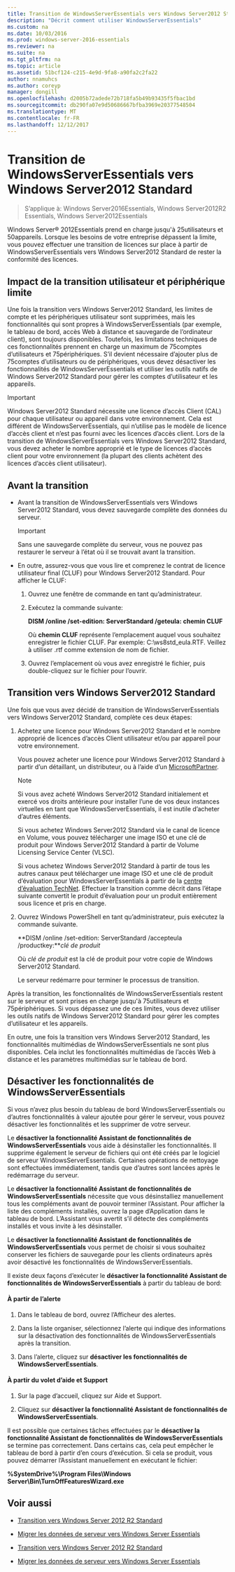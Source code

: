 ```yaml
---
title: Transition de WindowsServerEssentials vers Windows Server2012 Standard
description: "Décrit comment utiliser WindowsServerEssentials"
ms.custom: na
ms.date: 10/03/2016
ms.prod: windows-server-2016-essentials
ms.reviewer: na
ms.suite: na
ms.tgt_pltfrm: na
ms.topic: article
ms.assetid: 51bcf124-c215-4e9d-9fa8-a90fa2c2fa22
author: nnamuhcs
ms.author: coreyp
manager: dongill
ms.openlocfilehash: d2005b72adede72b718fa5b49b93435f5fbac1bd
ms.sourcegitcommit: db290fa07e9d50686667bfba3969e20377548504
ms.translationtype: MT
ms.contentlocale: fr-FR
ms.lasthandoff: 12/12/2017
---
```

# <a name="transition-from-windows-server-essentials-to-windows-server-2012-standard"></a>Transition de WindowsServerEssentials vers Windows Server2012 Standard

>S’applique à: Windows Server2016Essentials, Windows Server2012R2 Essentials, Windows Server2012Essentials

 Windows Server® 2012Essentials prend en charge jusqu'à 25utilisateurs et 50appareils. Lorsque les besoins de votre entreprise dépassent la limite, vous pouvez effectuer une transition de licences sur place à partir de WindowsServerEssentials vers Windows Server2012 Standard de rester la conformité des licences.  
  
## <a name="how-the-transition-affects-user-and-device-limits"></a>Impact de la transition utilisateur et périphérique limite  
 Une fois la transition vers Windows Server2012 Standard, les limites de compte et les périphériques utilisateur sont supprimées, mais les fonctionnalités qui sont propres à WindowsServerEssentials (par exemple, le tableau de bord, accès Web à distance et sauvegarde de l’ordinateur client), sont toujours disponibles. Toutefois, les limitations techniques de ces fonctionnalités prennent en charge un maximum de 75comptes d’utilisateurs et 75périphériques. S’il devient nécessaire d’ajouter plus de 75comptes d’utilisateurs ou de périphériques, vous devez désactiver les fonctionnalités de WindowsServerEssentials et utiliser les outils natifs de Windows Server2012 Standard pour gérer les comptes d’utilisateur et les appareils.  
  
> [!IMPORTANT]
>   Windows Server2012 Standard nécessite une licence d’accès Client (CAL) pour chaque utilisateur ou appareil dans votre environnement. Cela est différent de WindowsServerEssentials, qui n’utilise pas le modèle de licence d’accès client et n’est pas fourni avec les licences d’accès client.  Lors de la transition de WindowsServerEssentials vers Windows Server2012 Standard, vous devez acheter le nombre approprié et le type de licences d’accès client pour votre environnement (la plupart des clients achètent des licences d’accès client utilisateur).  
  
## <a name="before-the-transition"></a>Avant la transition  
  
-   Avant la transition de WindowsServerEssentials vers Windows Server2012 Standard, vous devez sauvegarde complète des données du serveur.  
  
    > [!IMPORTANT]
    >  Sans une sauvegarde complète du serveur, vous ne pouvez pas restaurer le serveur à l’état où il se trouvait avant la transition.  
  
-   En outre, assurez-vous que vous lire et comprenez le contrat de licence utilisateur final (CLUF) pour Windows Server2012 Standard. Pour afficher le CLUF:  
  
    1.  Ouvrez une fenêtre de commande en tant qu’administrateur.  
  
    2.  Exécutez la commande suivante:  
  
         **DISM /online /set-edition: ServerStandard /geteula: chemin CLUF**  
  
         Où **chemin CLUF** représente l’emplacement auquel vous souhaitez enregistrer le fichier CLUF. Par exemple: C:\ws8std_eula.RTF.  Veillez à utiliser .rtf comme extension de nom de fichier.  
  
    3.  Ouvrez l’emplacement où vous avez enregistré le fichier, puis double-cliquez sur le fichier pour l’ouvrir.  
  
## <a name="transition-to--windows-server-2012-standard"></a>Transition vers Windows Server2012 Standard  
 Une fois que vous avez décidé de transition de WindowsServerEssentials vers Windows Server2012 Standard, complète ces deux étapes:  
  
1.  Achetez une licence pour Windows Server2012 Standard et le nombre approprié de licences d’accès Client utilisateur et/ou par appareil pour votre environnement.  
  
     Vous pouvez acheter une licence pour Windows Server2012 Standard à partir d’un détaillant, un distributeur, ou à l’aide d’un [MicrosoftPartner](https://pinpoint.microsoft.com/SelectCulture.aspx).  
  
    > [!NOTE]
    >  Si vous avez acheté Windows Server2012 Standard initialement et exercé vos droits antérieure pour installer l’une de vos deux instances virtuelles en tant que WindowsServerEssentials, il est inutile d’acheter d’autres éléments.  
    >   
    >  Si vous achetez Windows Server2012 Standard via le canal de licence en Volume, vous pouvez télécharger une image ISO et une clé de produit pour Windows Server2012 Standard à partir de Volume Licensing Service Center (VLSC).  
    >   
    >  Si vous achetez Windows Server2012 Standard à partir de tous les autres canaux peut télécharger une image ISO et une clé de produit d’évaluation pour WindowsServerEssentials à partir de la [centre d’évaluation TechNet](https://technet.microsoft.com/evalcenter/jj659306.aspx). Effectuer la transition comme décrit dans l’étape suivante convertit le produit d’évaluation pour un produit entièrement sous licence et pris en charge.  
  
2.  Ouvrez Windows PowerShell en tant qu’administrateur, puis exécutez la commande suivante.  
  
     **DISM /online /set-edition: ServerStandard /accepteula /productkey:***clé de produit*  
  
     Où *clé de produit* est la clé de produit pour votre copie de Windows Server2012 Standard.  
  
     Le serveur redémarre pour terminer le processus de transition.  
  
 Après la transition, les fonctionnalités de WindowsServerEssentials restent sur le serveur et sont prises en charge jusqu'à 75utilisateurs et 75périphériques. Si vous dépassez une de ces limites, vous devez utiliser les outils natifs de Windows Server2012 Standard pour gérer les comptes d’utilisateur et les appareils.  
  
 En outre, une fois la transition vers Windows Server2012 Standard, les fonctionnalités multimédias de WindowsServerEssentials ne sont plus disponibles. Cela inclut les fonctionnalités multimédias de l’accès Web à distance et les paramètres multimédias sur le tableau de bord.  
  
## <a name="turn-off--windows-server-essentials-features"></a>Désactiver les fonctionnalités de WindowsServerEssentials  
 Si vous n’avez plus besoin du tableau de bord WindowsServerEssentials ou d’autres fonctionnalités à valeur ajoutée pour gérer le serveur, vous pouvez désactiver les fonctionnalités et les supprimer de votre serveur.  
  
 Le **désactiver la fonctionnalité Assistant de fonctionnalités de WindowsServerEssentials** vous aide à désinstaller les fonctionnalités. Il supprime également le serveur de fichiers qui ont été créés par le logiciel de serveur WindowsServerEssentials.  Certaines opérations de nettoyage sont effectuées immédiatement, tandis que d’autres sont lancées après le redémarrage du serveur.  
  
 Le **désactiver la fonctionnalité Assistant de fonctionnalités de WindowsServerEssentials** nécessite que vous désinstalliez manuellement tous les compléments avant de pouvoir terminer l’Assistant. Pour afficher la liste des compléments installés, ouvrez la page d’Application dans le tableau de bord. L’Assistant vous avertit s’il détecte des compléments installés et vous invite à les désinstaller.  
  
 Le **désactiver la fonctionnalité Assistant de fonctionnalités de WindowsServerEssentials** vous permet de choisir si vous souhaitez conserver les fichiers de sauvegarde pour les clients ordinateurs après avoir désactivé les fonctionnalités de WindowsServerEssentials.  
  
 Il existe deux façons d’exécuter le **désactiver la fonctionnalité Assistant de fonctionnalités de WindowsServerEssentials** à partir du tableau de bord:  
  
#### <a name="from-the-alert"></a>À partir de l’alerte  
  
1.  Dans le tableau de bord, ouvrez l’Afficheur des alertes.  
  
2.  Dans la liste organiser, sélectionnez l’alerte qui indique des informations sur la désactivation des fonctionnalités de WindowsServerEssentials après la transition.  
  
3.  Dans l’alerte, cliquez sur **désactiver les fonctionnalités de WindowsServerEssentials**.  
  
#### <a name="from-the-get-help-and-support-pane"></a>À partir du volet d’aide et Support  
  
1.  Sur la page d’accueil, cliquez sur Aide et Support.  
  
2.  Cliquez sur **désactiver la fonctionnalité Assistant de fonctionnalités de WindowsServerEssentials**.  
  
 Il est possible que certaines tâches effectuées par le **désactiver la fonctionnalité Assistant de fonctionnalités de WindowsServerEssentials** se termine pas correctement. Dans certains cas, cela peut empêcher le tableau de bord à partir d’en cours d’exécution. Si cela se produit, vous pouvez démarrer l’Assistant manuellement en exécutant le fichier:  
  
 **%SystemDrive%\Program Files\Windows Server\Bin\TurnOffFeaturesWizard.exe**  
  
## <a name="see-also"></a>Voir aussi  
  

-   [Transition vers Windows Server 2012 R2 Standard](Transition-from-Windows-Server-2012-R2-Essentials-to-Windows-Server-2012-R2-Standard.md)  
  
-   [Migrer les données de serveur vers Windows Server Essentials](Migrate-Server-Data-to-Windows-Server-Essentials.md)

-   [Transition vers Windows Server 2012 R2 Standard](../migrate/Transition-from-Windows-Server-2012-R2-Essentials-to-Windows-Server-2012-R2-Standard.md)  
  
-   [Migrer les données de serveur vers Windows Server Essentials](../migrate/Migrate-Server-Data-to-Windows-Server-Essentials.md)

